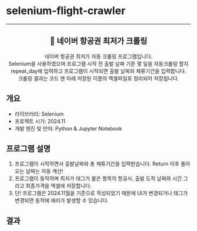 # selenium-flight-crawler
___
<div align="center">
<h2>🛫 네이버 항공권 최저가 크롤링</h2>
네이버 항공권 최저가 자동 크롤링 프로그램입니다.<br> 
Selenium을 사용하였으며 프로그램 시작 전 출발 날짜 기준 몇 일을 자동크롤링 할지 repeat_day에 입력하고 프로그램이 시작되면 출발 날짜와 체류기간을 입력합니다.<br>
크롤링 결과는 코드 맨 아래 저장된 이름의 엑셀파일로 정리되어 저장됩니다.
</div>

## 개요
- 라이브러리: Selenium 
- 프로젝트 시기: 2024.11
- 개발 엔진 및 언어: Python & Jupyter Notebook


## 프로그램 설명
1. 프로그램이 시작하면서 출발날짜와 총 체류기간을 입력받습니다. Return 이후 돌아오는 날짜는 자동 계산!
2. 프로그램이 동작하며 최저가 태그가 붙은 항목의 항공사, 출발 도착 날짜와 시간 그리고 최종가격을 엑셀에 저장합니다.<br>
3. 단! 프로그램은 2024.11월을 기준으로 작성되었기 때문에 UI가 변경되거나 태그가 변경되면 동작에 에러가 발생할 수 있습니다.


## 결과 








